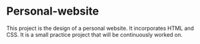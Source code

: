 # Personal-website
This project is the design of a personal website. It incorporates HTML and CSS. It is a small practice project that will be continuously worked on.
